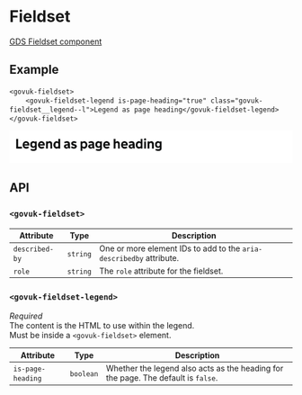 # Fieldset

[GDS Fieldset component](https://design-system.service.gov.uk/components/fieldset/)

## Example

```razor
<govuk-fieldset>
    <govuk-fieldset-legend is-page-heading="true" class="govuk-fieldset__legend--l">Legend as page heading</govuk-fieldset-legend>
</govuk-fieldset>
```

![Fieldset](../images/fieldset.png)


## API

### `<govuk-fieldset>`

| Attribute | Type | Description |
| --- | --- | --- |
| `described-by` | `string` | One or more element IDs to add to the `aria-describedby` attribute. |
| `role` | `string` | The `role` attribute for the fieldset. |

### `<govuk-fieldset-legend>`

*Required*\
The content is the HTML to use within the legend.\
Must be inside a `<govuk-fieldset>` element.

| Attribute | Type | Description |
| --- | --- | --- |
| `is-page-heading` | `boolean` | Whether the legend also acts as the heading for the page. The default is `false`. |
